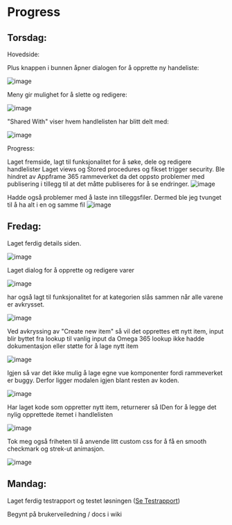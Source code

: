 # Progress

## Torsdag:

Hovedside:

Plus knappen i bunnen åpner dialogen for å opprette ny handeliste:

![image](https://github.com/ArvidWedtstein/Fagproove/assets/71834553/69c82ebd-0696-447c-b62f-040532d9134e)

Meny gir mulighet for å slette og redigere:

![image](https://github.com/ArvidWedtstein/Fagproove/assets/71834553/0695db3f-fac6-4d3b-83f2-e5713aad82de)


"Shared With" viser hvem handlelisten har blitt delt med:

![image](https://github.com/ArvidWedtstein/Fagproove/assets/71834553/3fe82d22-c7a0-49a8-aea9-76bc325bc5b8)

Progress:

Laget fremside, lagt til funksjonalitet for å søke, dele og redigere handlelister
Laget views og Stored procedures og fikset trigger security.
Ble hindret av Appframe 365 rammeverket da det oppsto problemer med publisering i tillegg til at det måtte publiseres for å se endringer.
![image](https://github.com/ArvidWedtstein/Fagproove/assets/71834553/78b5664b-766b-4d11-add8-0d4aba1846ad)

Hadde også problemer med å laste inn tilleggsfiler. Dermed ble jeg tvunget til å ha alt i en og samme fil
![image](https://github.com/ArvidWedtstein/Fagproove/assets/71834553/1cf9186f-edbe-4a79-b014-0cbcf72adc6a)


## Fredag:

Laget ferdig details siden.

![image](https://github.com/ArvidWedtstein/Fagproove/assets/71834553/a5f0087c-39dd-4a78-8b9a-a600b42e8921)

Laget dialog for å opprette og redigere varer

![image](https://github.com/ArvidWedtstein/Fagproove/assets/71834553/cdc26d17-2109-4cb1-945f-bb7f5d383a33)

har også lagt til funksjonalitet for at kategorien slås sammen når alle varene er avkrysset.

![image](https://github.com/ArvidWedtstein/Fagproove/assets/71834553/513970ad-bda4-419c-95af-e0c4076652f8)

Ved avkryssing av "Create new item" så vil det opprettes ett nytt item, input blir byttet fra lookup til vanlig input da Omega 365 lookup ikke hadde dokumentasjon eller støtte for å lage nytt item

![image](https://github.com/ArvidWedtstein/Fagproove/assets/71834553/0c66f03d-de44-49dd-ac6c-e8ef20d7f780)

Igjen så var det ikke mulig å lage egne vue komponenter fordi rammeverket er buggy. Derfor ligger modalen igjen blant resten av koden.

![image](https://github.com/ArvidWedtstein/Fagproove/assets/71834553/b1eef6da-09aa-4b75-84ed-af983da0995c)

Har laget kode som oppretter nytt item, returnerer så IDen for å legge det nylig opprettede itemet i handlelisten

![image](https://github.com/ArvidWedtstein/Fagproove/assets/71834553/a852f456-02bc-4930-8c8d-68120d01ef88)

Tok meg også friheten til å anvende litt custom css for å få en smooth checkmark og strek-ut animasjon.

![image](https://github.com/ArvidWedtstein/Fagproove/assets/71834553/82aa1b6b-4af3-407a-aa48-bc1cf098f12b)


## Mandag:

Laget ferdig testrapport og testet løsningen ([Se Testrapport](https://github.com/ArvidWedtstein/Fagproove/blob/main/Test_Report.md))

Begynt på brukerveiledning / docs i wiki

